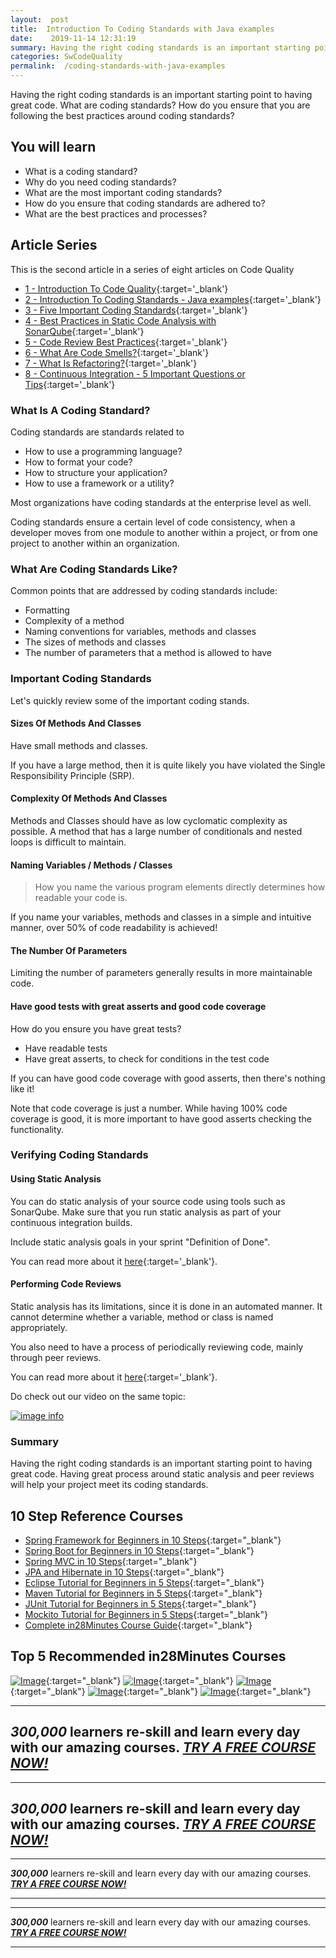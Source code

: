 ```yaml
---
layout:  post
title:  Introduction To Coding Standards with Java examples
date:    2019-11-14 12:31:19
summary: Having the right coding standards is an important starting point to having great code. What are coding standards? How do you ensure that you are following the best practices around coding standards? 
categories: SwCodeQuality
permalink:  /coding-standards-with-java-examples
---
```


Having the right coding standards is an important starting point to having great code. What are coding standards? How do you ensure that you are following the best practices around coding standards? 
 
## You will learn
- What is a coding standard?
- Why do you need coding standards?
- What are the most important coding standards?
- How do you ensure that coding standards are adhered to? 
- What are the best practices and processes?

## Article Series

This is the second article in a series of eight articles on Code Quality
- [1 - Introduction To Code Quality](/introduction-to-code-quality){:target='_blank'}
- [2 - Introduction To Coding Standards - Java examples](/coding-standards-with-java-examples){:target='_blank'}
- [3 - Five Important Coding Standards](/code-quality-five-important-coding-standards){:target='_blank'}
- [4 - Best Practices in Static Code Analysis with SonarQube](/static-code-analysis-and-code-quality-best-practices-sonarqube){:target='_blank'}
- [5 - Code Review Best Practices](/code-review-best-practices){:target='_blank'}
- [6 - What Are Code Smells?](/code-quality-code-smells){:target='_blank'}
- [7 - What Is Refactoring?](/code-quality-basics-introduction-to-refactoring){:target='_blank'}
- [8 - Continuous Integration - 5 Important Questions or Tips](/five-tips-on-continuous-integration-best-practices){:target='_blank'}


### What Is A Coding Standard?
Coding standards are standards related to 
- How to use a programming language?
- How to format your code?
- How to structure your application?
- How to use a framework or a utility?

Most organizations have coding standards at the enterprise level as well. 

Coding standards ensure a certain level of code consistency, when a developer moves from one module to another within a project, or from one project to another within an organization. 

### What Are Coding Standards Like?

Common points that are addressed by coding standards include:
* Formatting
* Complexity of a method
* Naming conventions for variables, methods and classes
* The sizes of methods and classes
* The number of parameters that a method is allowed to have

### Important Coding Standards

Let's quickly review some of the important coding stands.

#### Sizes Of Methods And Classes    

Have small methods and classes.

If you have a large method, then it is quite likely you have violated the Single Responsibility Principle (SRP). 

#### Complexity Of Methods And Classes

Methods and Classes should have as low cyclomatic complexity as possible. A method that has a large number of conditionals and nested loops is difficult to maintain.

#### Naming Variables / Methods / Classes

> How you name the various program elements directly determines how readable your code is. 

If you name your variables, methods and classes in a simple and intuitive manner, over 50% of code readability is achieved!

#### The Number Of Parameters

Limiting the number of parameters generally results in more maintainable code.

#### Have good tests with great asserts and good code coverage

How do you ensure you have great tests? 
- Have readable tests
- Have great asserts, to check for conditions in the test code

If you can have good code coverage with good asserts, then there's nothing like it! 

Note that code coverage is just a number. While having 100% code coverage is good, it is more important to have good asserts checking the functionality.

### Verifying Coding Standards

#### Using Static Analysis

You can do static analysis of your source code using tools such as SonarQube. Make sure that you run static analysis as part of your continuous integration builds.

Include static analysis goals in your sprint "Definition of Done".

You can read more about it [here](/static-code-analysis-and-code-quality-best-practices-sonarqube){:target='_blank'}.

#### Performing Code Reviews

Static analysis has its limitations, since it is done in an automated manner. It cannot determine whether a variable, method or class is named appropriately. 

You also need to have a process of periodically reviewing code, mainly through peer reviews. 

You can read more about it [here](/code-review-best-practices){:target='_blank'}.

Do check out our video on the same topic:

[![image info](images/Capture-105-01.png)](https://www.youtube.com/watch?v=XRKDpQ3b27M)

### Summary

Having the right coding standards is an important starting point to having great code. Having great process around static analysis and peer reviews will help your project meet its coding standards. 


## 10 Step Reference Courses

- [Spring Framework for Beginners in 10 Steps](https://courses.in28minutes.com/p/spring-framework-for-beginners){:target="_blank"}
- [Spring Boot for Beginners in 10 Steps](https://courses.in28minutes.com/p/spring-boot-for-beginners-in-10-steps){:target="_blank"}
- [Spring MVC in 10 Steps](https://www.youtube.com/watch?v=BjNhGaZDr0Y){:target="_blank"}
- [JPA and Hibernate in 10 Steps](https://courses.in28minutes.com/p/jpa-and-hibernate-tutorial-for-beginners-with-spring-boot){:target="_blank"}
- [Eclipse Tutorial for Beginners in 5 Steps](https://courses.in28minutes.com/p/eclipse-tutorial-for-beginners){:target="_blank"}
- [Maven Tutorial for Beginners in 5 Steps](https://courses.in28minutes.com/p/maven-tutorial-for-beginners-in-5-steps){:target="_blank"}
- [JUnit Tutorial for Beginners in 5 Steps](https://courses.in28minutes.com/p/junit-tutorial-for-beginners){:target="_blank"}
- [Mockito Tutorial for Beginners in 5 Steps](https://courses.in28minutes.com/p/mockito-for-beginner-in-5-steps){:target="_blank"}
- [Complete in28Minutes Course Guide](https://courses.in28minutes.com/p/in28minutes-course-guide){:target="_blank"}

## Top 5 Recommended in28Minutes Courses
[![Image](/images/Course-Go-Full-Stack-With-Spring-Boot-and-React.png "Go Full Stack with Spring Boot and React")](https://www.udemy.com/course/full-stack-application-with-spring-boot-and-react/?couponCode=NOVEMBER-2019){:target="_blank"}
[![Image](/images/Course-Master-Microservices-with-Spring-Boot-and-Spring-Cloud.png "Master Microservices with Spring Boot and Spring Cloud")](https://www.udemy.com/course/microservices-with-spring-boot-and-spring-cloud/?couponCode=NOVEMBER-2019){:target="_blank"}
[![Image](/images/Course-Spring-Framework-Master-Class---Beginner-to-Expert.png "Spring Master Class - Beginner to Expert")](https://www.udemy.com/course/spring-tutorial-for-beginners/?couponCode=NOVEMBER-2019){:target="_blank"}
[![Image](/images/Course-KubernetesCrashCourse.png "Kubernetes Crash Course for Java Spring Boot Developers")](https://www.udemy.com/course/kubernetes-crash-course-for-java-developers/?couponCode=NOVEMBER-2019){:target="_blank"}
[![Image](/images/Course-DockerCrashCourseForJavaSpringBootDevelopers.png "Docker Crash Course for Java Spring Boot Developers")](https://www.udemy.com/course/docker-course-with-java-and-spring-boot-for-beginners/?couponCode=NOVEMBER-2019){:target="_blank"}

---
***300,000*** learners re-skill and learn every day with our amazing courses. ***[TRY A FREE COURSE NOW!](https://rebrand.ly/in28minutes-try-free-course)***
---

---
***300,000*** learners re-skill and learn every day with our amazing courses. ***[TRY A FREE COURSE NOW!](https://rebrand.ly/in28minutes-try-free-course)***
---


---

***300,000*** learners re-skill and learn every day with our amazing courses. ***[TRY A FREE COURSE NOW!](https://rebrand.ly/in28minutes-try-free-course)***

---
---

***300,000*** learners re-skill and learn every day with our amazing courses. ***[TRY A FREE COURSE NOW!](https://rebrand.ly/in28minutes-try-free-course)***

---


